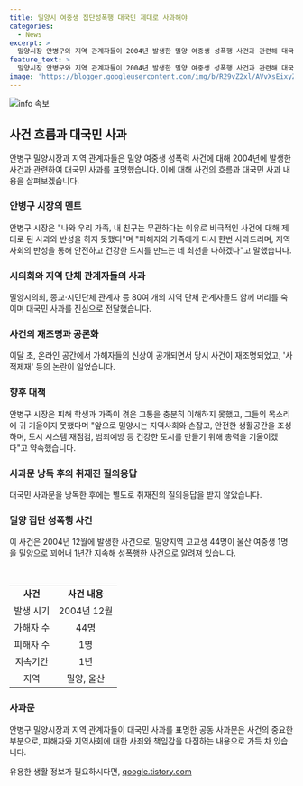 ```yaml
---
title: 밀양시 여중생 집단성폭행 대국민 제대로 사과해야
categories:
  - News
excerpt: >
  밀양시장 안병구와 지역 관계자들이 2004년 발생한 밀양 여중생 성폭행 사건과 관련해 대국민 사과를 했다. 안 시장은 우리의 불찰이라며 피해자와 가족에 진심으로 사과하며, 지역사회의 안전한 도시를 만들기 위해 약속했다. 이에 대한 취재진 질의응답은 없었으며, 2004년 이 사건은 올해 다시 관심을 받으며 논란이 일고 있다.
feature_text: >
  밀양시장 안병구와 지역 관계자들이 2004년 발생한 밀양 여중생 성폭행 사건과 관련해 대국민 사과를 했다. 안 시장은 우리의 불찰이라며 피해자와 가족에 진심으로 사과하며, 지역사회의 안전한 도시를 만들기 위해 약속했다. 이에 대한 취재진 질의응답은 없었으며, 2004년 이 사건은 올해 다시 관심을 받으며 논란이 일고 있다.
image: 'https://blogger.googleusercontent.com/img/b/R29vZ2xl/AVvXsEixyZcFfHzMRdzZMjFBmAUKJYCLCGyLL1o632UiGVXcaFdKo_bkvkuCioo0uUKlGfBVcT3P84aROyZIXSBEx3Aw5nCQ3pTgDom1WDC4m8eifvWiAmWEEVb4x6G_l8C0QH225ldMjyaFvpxGEBGNO37VmDTDMHGhJPq73UglMfDca1-0aw/s1600/blogspot.png'
---
```


<p><img src="https://blogger.googleusercontent.com/img/b/R29vZ2xl/AVvXsEixyZcFfHzMRdzZMjFBmAUKJYCLCGyLL1o632UiGVXcaFdKo_bkvkuCioo0uUKlGfBVcT3P84aROyZIXSBEx3Aw5nCQ3pTgDom1WDC4m8eifvWiAmWEEVb4x6G_l8C0QH225ldMjyaFvpxGEBGNO37VmDTDMHGhJPq73UglMfDca1-0aw/s1600/blogspot.png" alt="info 속보" /></p>

<h2 data-ke-size="size26">사건 흐름과 대국민 사과</h2>

<p data-ke-size="size16">안병구 밀양시장과 지역 관계자들은 밀양 여중생 성폭력 사건에 대해 2004년에 발생한 사건과 관련하여 대국민 사과를 표명했습니다. 이에 대해 사건의 흐름과 대국민 사과 내용을 살펴보겠습니다.</p>

<h3>안병구 시장의 멘트</h3>

<p data-ke-size="size16">안병구 시장은 "나와 우리 가족, 내 친구는 무관하다는 이유로 비극적인 사건에 대해 제대로 된 사과와 반성을 하지 못했다"며 "피해자와 가족에게 다시 한번 사과드리며, 지역사회의 반성을 통해 안전하고 건강한 도시를 만드는 데 최선을 다하겠다"고 말했습니다.</p>

<h3>시의회와 지역 단체 관계자들의 사과</h3>

<p data-ke-size="size16">밀양시의회, 종교·시민단체 관계자 등 80여 개의 지역 단체 관계자들도 함께 머리를 숙이며 대국민 사과를 진심으로 전달했습니다.</p>

<h3>사건의 재조명과 공론화</h3>

<p data-ke-size="size16">이달 초, 온라인 공간에서 가해자들의 신상이 공개되면서 당시 사건이 재조명되었고, '사적제재' 등의 논란이 일었습니다.</p>

<h3>향후 대책</h3>

<p data-ke-size="size16">안병구 시장은 피해 학생과 가족이 겪은 고통을 충분히 이해하지 못했고, 그들의 목소리에 귀 기울이지 못했다며 "앞으로 밀양시는 지역사회와 손잡고, 안전한 생활공간을 조성하며, 도시 시스템 재점검, 범죄예방 등 건강한 도시를 만들기 위해 총력을 기울이겠다"고 약속했습니다.</p>

<h3>사과문 낭독 후의 취재진 질의응답</h3>

<p data-ke-size="size16">대국민 사과문을 낭독한 후에는 별도로 취재진의 질의응답을 받지 않았습니다.</p>

<h3>밀양 집단 성폭행 사건</h3>

<p data-ke-size="size16">이 사건은 2004년 12월에 발생한 사건으로, 밀양지역 고교생 44명이 울산 여중생 1명을 밀양으로 꾀어내 1년간 지속해 성폭행한 사건으로 알려져 있습니다.</p>

<p data-ke-size="size16">&nbsp;</p>

<table>
    <tbody>
        <tr>
            <td style="text-align: center; height: 17px;"><b>사건</b></td>
            <td style="text-align: center; height: 17px;"><b>사건 내용</b></td>
        </tr>
        <tr>
            <td style="text-align: center; height: 17px;">발생 시기</td>
            <td style="text-align: center; height: 17px;">2004년 12월</td>
        </tr>
        <tr>
            <td style="text-align: center; height: 17px;">가해자 수</td>
            <td style="text-align: center; height: 17px;">44명</td>
        </tr>
        <tr>
            <td style="text-align: center; height: 17px;">피해자 수</td>
            <td style="text-align: center; height: 17px;">1명</td>
        </tr>
        <tr>
            <td style="text-align: center; height: 17px;">지속기간</td>
            <td style="text-align: center; height: 17px;">1년</td>
        </tr>
        <tr>
            <td style="text-align: center; height: 17px;">지역</td>
            <td style="text-align: center; height: 17px;">밀양, 울산</td>
        </tr>
    </tbody>
</table>

<h3>사과문</h3>

<p data-ke-size="size16">안병구 밀양시장과 지역 관계자들이 대국민 사과를 표명한 공동 사과문은 사건의 중요한 부분으로, 피해자와 지역사회에 대한 사죄와 책임감을 다짐하는 내용으로 가득 차 있습니다.</p>
유용한 생활 정보가 필요하시다면, <a href="https://qoogle.tistory.com" rel="dofollow">qoogle.tistory.com</a>


